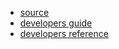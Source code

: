- [source](https://source.android.google.cn/)
- [developers guide](https://developer.android.google.cn/guide)
- [developers reference](https://developer.android.google.cn/reference/)

